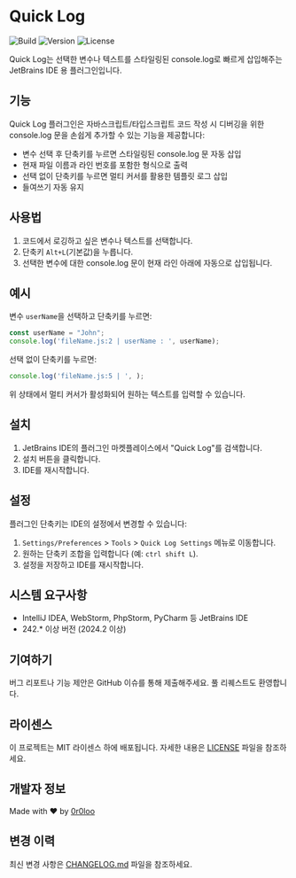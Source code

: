 # Quick Log

![Build](https://img.shields.io/github/actions/workflow/status/0r0loo/quick-log/build.yml?branch=main)
![Version](https://img.shields.io/badge/version-2.1.0-blue)
![License](https://img.shields.io/badge/license-MIT-green)

<!-- Plugin description -->
Quick Log는 선택한 변수나 텍스트를 스타일링된 console.log로 빠르게 삽입해주는 JetBrains IDE 용 플러그인입니다.
<!-- Plugin description end -->

## 기능

Quick Log 플러그인은 자바스크립트/타입스크립트 코드 작성 시 디버깅을 위한 console.log 문을 손쉽게 추가할 수 있는 기능을 제공합니다:

- 변수 선택 후 단축키를 누르면 스타일링된 console.log 문 자동 삽입
- 현재 파일 이름과 라인 번호를 포함한 형식으로 출력
- 선택 없이 단축키를 누르면 멀티 커서를 활용한 템플릿 로그 삽입
- 들여쓰기 자동 유지

## 사용법

1. 코드에서 로깅하고 싶은 변수나 텍스트를 선택합니다.
2. 단축키 `Alt+L`(기본값)을 누릅니다.
3. 선택한 변수에 대한 console.log 문이 현재 라인 아래에 자동으로 삽입됩니다.

## 예시

변수 `userName`을 선택하고 단축키를 누르면:

```javascript
const userName = "John";
console.log('fileName.js:2 | userName : ', userName);
```

선택 없이 단축키를 누르면:
```javascript
console.log('fileName.js:5 | ', );
```
위 상태에서 멀티 커서가 활성화되어 원하는 텍스트를 입력할 수 있습니다.

## 설치

1. JetBrains IDE의 플러그인 마켓플레이스에서 "Quick Log"를 검색합니다.
2. 설치 버튼을 클릭합니다.
3. IDE를 재시작합니다.

## 설정

플러그인 단축키는 IDE의 설정에서 변경할 수 있습니다:

1. `Settings/Preferences` > `Tools` > `Quick Log Settings` 메뉴로 이동합니다.
2. 원하는 단축키 조합을 입력합니다 (예: `ctrl shift L`).
3. 설정을 저장하고 IDE를 재시작합니다.

## 시스템 요구사항

- IntelliJ IDEA, WebStorm, PhpStorm, PyCharm 등 JetBrains IDE
- 242.* 이상 버전 (2024.2 이상)

## 기여하기

버그 리포트나 기능 제안은 GitHub 이슈를 통해 제출해주세요. 풀 리퀘스트도 환영합니다.

## 라이센스

이 프로젝트는 MIT 라이센스 하에 배포됩니다. 자세한 내용은 [LICENSE](LICENSE) 파일을 참조하세요.

## 개발자 정보

Made with ❤️ by [0r0loo](https://github.com/0r0loo)

## 변경 이력

최신 변경 사항은 [CHANGELOG.md](CHANGELOG.md) 파일을 참조하세요.
